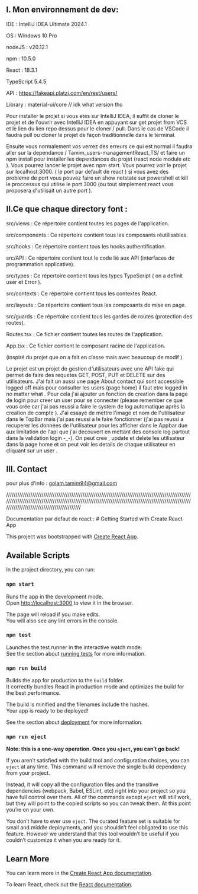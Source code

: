 ## I. Mon environnement de dev: 
IDE : IntelliJ IDEA Ultimate 2024.1

OS : Windows 10 Pro

nodeJS : v20.12.1

npm : 10.5.0

React : 18.3.1

TypeScript 5.4.5

API : https://fakeapi.platzi.com/en/rest/users/

Library : material-ui/core // idk what version tho 

Pour installer le projet si vous etes sur IntelliJ IDEA, il suffit de cloner le projet et de l'ouvrir avec IntelliJ IDEA en appuyant sur get projet from VCS et le lien du lien repo dessus pour le cloner / pull. 
Dans le cas de VSCode il faudra pull ou cloner le projet de façon traditionnelle dans le terminal.

Ensuite vous normalement vos verrez des erreurs ce qui est normal il faudra aller sur la dependance / Tamim_users-managementReact_TS/ et faire un npm install pour installer les dependances du projet (react node module etc ).
Vous pourrez lancer le projet avec npm start.
Vous pourrez voir le projet sur localhost:3000. ( le port par default de react ) si vous avez des probleme de port vous pouvez faire un show netstate sur powershell et kill le proccessus qui utilise le port 3000 (ou tout simplement react vous proposera d'utilisait un autre port ).


## II.Ce que chaque directory font : 
src/views : Ce répertoire contient toutes les  pages de l'application.

src/components : Ce répertoire contient tous les composants réutilisables.

src/hooks : Ce répertoire contient tous les hooks authentification.

src/API : Ce répertoire contient tout le code lié aux API (interfaces de programmation applicative).

src/types : Ce répertoire contient tous les types TypeScript ( on a definit user et Error ).

src/contexts : Ce répertoire contient tous les contextes React.

src/layouts : Ce répertoire contient tous les composants de mise en page.

src/guards : Ce répertoire contient tous les gardes de routes (protection des routes).

Routes.tsx : Ce fichier contient toutes les routes de l'application.

App.tsx : Ce fichier contient le composant racine de l'application.

(inspiré du projet que on  a fait en classe mais avec beaucoup de modif )

Le projet est un projet de gestion d'utilisateurs avec une API fake qui permet de faire des requetes GET, POST, PUT et DELETE sur des utilisateurs.
J'ai fait un aussi une page About contact qui sont accessible logged off mais pour consulter les users (page home) il faut etre logged in no matter what .
Pour cela j'ai ajouter un fonction de creation dans la page de login pour creer un user pour se connecter (please remember ce que vous crée car j'ai pas reussi a faire le system de log automatique après la creation de compte ).
J'ai essayé de mettre l'image et nom de l'utilisateur dans le TopBar mais j'ai pas reussi a le faire fonctionner (j'ai pas reussi a recuperer les données de l'utilisateur pour les afficher dans le Appbar due aux limitation de l'api que j'ai decouvert en mettant des console log partout dans la validation login -_-).
On peut cree , update et delete les utilisateur dans la page home et on peut voir les details de chaque utilisateur en cliquant sur un user .


## III. Contact
 pour plus d'info :
golam.tamim94@gmail.com


//////////////////////////////////////////////////////////////////////////////////////////////////////////////////////////////////////////////////////////////////////////////////////////////////////////////////////////////////////////////


Documentation par defaut de react : # Getting Started with Create React App

This project was bootstrapped with [Create React App](https://github.com/facebook/create-react-app).

## Available Scripts

In the project directory, you can run:

### `npm start`

Runs the app in the development mode.\
Open [http://localhost:3000](http://localhost:3000) to view it in the browser.

The page will reload if you make edits.\
You will also see any lint errors in the console.

### `npm test`

Launches the test runner in the interactive watch mode.\
See the section about [running tests](https://facebook.github.io/create-react-app/docs/running-tests) for more information.

### `npm run build`

Builds the app for production to the `build` folder.\
It correctly bundles React in production mode and optimizes the build for the best performance.

The build is minified and the filenames include the hashes.\
Your app is ready to be deployed!

See the section about [deployment](https://facebook.github.io/create-react-app/docs/deployment) for more information.

### `npm run eject`

**Note: this is a one-way operation. Once you `eject`, you can’t go back!**

If you aren’t satisfied with the build tool and configuration choices, you can `eject` at any time. This command will remove the single build dependency from your project.

Instead, it will copy all the configuration files and the transitive dependencies (webpack, Babel, ESLint, etc) right into your project so you have full control over them. All of the commands except `eject` will still work, but they will point to the copied scripts so you can tweak them. At this point you’re on your own.

You don’t have to ever use `eject`. The curated feature set is suitable for small and middle deployments, and you shouldn’t feel obligated to use this feature. However we understand that this tool wouldn’t be useful if you couldn’t customize it when you are ready for it.

## Learn More

You can learn more in the [Create React App documentation](https://facebook.github.io/create-react-app/docs/getting-started).

To learn React, check out the [React documentation](https://reactjs.org/).




